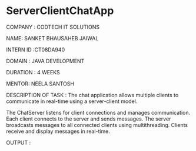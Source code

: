 # ServerClientChatApp
COMPANY : CODTECH IT SOLUTIONS

NAME: SANKET BHAUSAHEB JAIWAL

INTERN ID :CT08DA940

DOMAIN : JAVA DEVELOPMENT

DURATION : 4 WEEKS

MENTOR: NEELA SANTOSH

DESCRIPTION OF TASK : The chat application allows multiple clients to communicate in real-time using a server-client model.

The ChatServer listens for client connections and manages communication.
Each client connects to the server and sends messages.
The server broadcasts messages to all connected clients using multithreading.
Clients receive and display messages in real-time.

OUTPUT :
